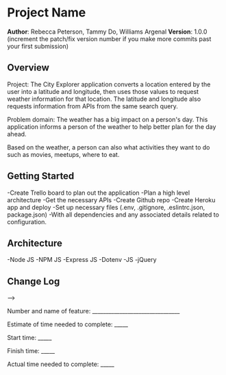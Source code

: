 # Project Name

**Author**: Rebecca Peterson, Tammy Do, Williams Argenal
**Version**: 1.0.0 (increment the patch/fix version number if you make more commits past your first submission)

## Overview
Project: The City Explorer application converts a location entered by the user into a latitude and longitude, then uses those values to request weather information for that location. The latitude and longitude also requests information from APIs from the same search query. 

Problem domain: The weather has a big impact on a person's day. This application informs a person of the weather to help better plan for the day ahead. 

Based on the weather, a person can also what activities they want to do such as movies, meetups, where to eat.


## Getting Started
-Create Trello board to plan out the application
-Plan a high level architecture 
-Get the necessary APIs
-Create Github repo
-Create Heroku app and deploy
-Set up necessary files (.env, .gitignore, .eslintrc.json, package.json)
-With all dependencies and any associated details related to configuration. 

## Architecture
<!-- Provide a detailed description of the application design. What technologies (languages, libraries, etc) you're using, and any other relevant design information. -->
-Node JS
-NPM JS
-Express JS
-Dotenv
-JS
-jQuery


## Change Log
<!-- Use this area to document the iterative changes made to your application as each feature is successfully implemented. Use time stamps. Here's an examples:

01-01-2001 4:59pm - Application now has a fully-functional express server, with a GET route for the location resource.

## Credits and Collaborations
<!-- Give credit (and a link) to other people or resources that helped you build this application. -->
-->


Number and name of feature: ________________________________

Estimate of time needed to complete: _____

Start time: _____

Finish time: _____

Actual time needed to complete: _____